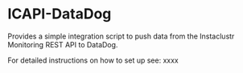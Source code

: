 # ICAPI-DataDog
Provides a simple integration script to push data from the Instaclustr Monitoring REST API to DataDog.

For detailed instructions on how to set up see: xxxx
